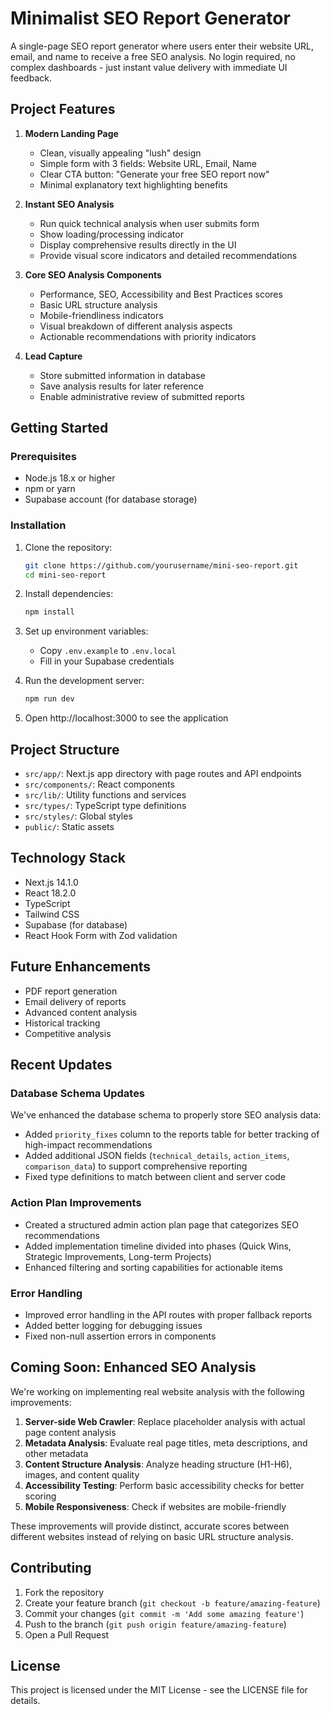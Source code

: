 # Minimalist SEO Report Generator

A single-page SEO report generator where users enter their website URL, email, and name to receive a free SEO analysis. No login required, no complex dashboards - just instant value delivery with immediate UI feedback.

## Project Features

1. **Modern Landing Page**
   - Clean, visually appealing "lush" design
   - Simple form with 3 fields: Website URL, Email, Name
   - Clear CTA button: "Generate your free SEO report now"
   - Minimal explanatory text highlighting benefits

2. **Instant SEO Analysis**
   - Run quick technical analysis when user submits form
   - Show loading/processing indicator
   - Display comprehensive results directly in the UI
   - Provide visual score indicators and detailed recommendations

3. **Core SEO Analysis Components**
   - Performance, SEO, Accessibility and Best Practices scores
   - Basic URL structure analysis
   - Mobile-friendliness indicators
   - Visual breakdown of different analysis aspects
   - Actionable recommendations with priority indicators

4. **Lead Capture**
   - Store submitted information in database
   - Save analysis results for later reference
   - Enable administrative review of submitted reports

## Getting Started

### Prerequisites

- Node.js 18.x or higher
- npm or yarn
- Supabase account (for database storage)

### Installation

1. Clone the repository:
   ```bash
   git clone https://github.com/yourusername/mini-seo-report.git
   cd mini-seo-report
   ```

2. Install dependencies:
   ```bash
   npm install
   ```

3. Set up environment variables:
   - Copy `.env.example` to `.env.local`
   - Fill in your Supabase credentials

4. Run the development server:
   ```bash
   npm run dev
   ```

5. Open http://localhost:3000 to see the application

## Project Structure

- `src/app/`: Next.js app directory with page routes and API endpoints
- `src/components/`: React components
- `src/lib/`: Utility functions and services
- `src/types/`: TypeScript type definitions
- `src/styles/`: Global styles
- `public/`: Static assets

## Technology Stack

- Next.js 14.1.0
- React 18.2.0
- TypeScript
- Tailwind CSS
- Supabase (for database)
- React Hook Form with Zod validation

## Future Enhancements

- PDF report generation
- Email delivery of reports
- Advanced content analysis
- Historical tracking
- Competitive analysis

## Recent Updates

### Database Schema Updates
We've enhanced the database schema to properly store SEO analysis data:
- Added `priority_fixes` column to the reports table for better tracking of high-impact recommendations
- Added additional JSON fields (`technical_details`, `action_items`, `comparison_data`) to support comprehensive reporting
- Fixed type definitions to match between client and server code

### Action Plan Improvements
- Created a structured admin action plan page that categorizes SEO recommendations
- Added implementation timeline divided into phases (Quick Wins, Strategic Improvements, Long-term Projects)
- Enhanced filtering and sorting capabilities for actionable items

### Error Handling
- Improved error handling in the API routes with proper fallback reports
- Added better logging for debugging issues
- Fixed non-null assertion errors in components

## Coming Soon: Enhanced SEO Analysis
We're working on implementing real website analysis with the following improvements:

1. **Server-side Web Crawler**: Replace placeholder analysis with actual page content analysis
2. **Metadata Analysis**: Evaluate real page titles, meta descriptions, and other metadata
3. **Content Structure Analysis**: Analyze heading structure (H1-H6), images, and content quality
4. **Accessibility Testing**: Perform basic accessibility checks for better scoring
5. **Mobile Responsiveness**: Check if websites are mobile-friendly

These improvements will provide distinct, accurate scores between different websites instead of relying on basic URL structure analysis.

## Contributing

1. Fork the repository
2. Create your feature branch (`git checkout -b feature/amazing-feature`)
3. Commit your changes (`git commit -m 'Add some amazing feature'`)
4. Push to the branch (`git push origin feature/amazing-feature`)
5. Open a Pull Request

## License

This project is licensed under the MIT License - see the LICENSE file for details. 